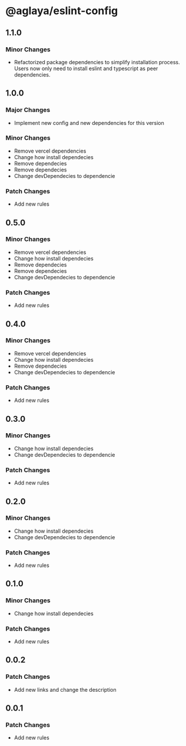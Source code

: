 # @aglaya/eslint-config

## 1.1.0

### Minor Changes

- Refactorized package dependencies to simplify installation process. Users now only need to install eslint and typescript as peer dependencies.

## 1.0.0

### Major Changes

- Implement new config and new dependencies for this version

### Minor Changes

- Remove vercel dependencies
- Change how install dependecies
- Remove dependecies
- Remove dependecies
- Change devDependecies to dependencie

### Patch Changes

- Add new rules

## 0.5.0

### Minor Changes

- Remove vercel dependencies
- Change how install dependecies
- Remove dependecies
- Remove dependecies
- Change devDependecies to dependencie

### Patch Changes

- Add new rules

## 0.4.0

### Minor Changes

- Remove vercel dependencies
- Change how install dependecies
- Remove dependecies
- Change devDependecies to dependencie

### Patch Changes

- Add new rules

## 0.3.0

### Minor Changes

- Change how install dependecies
- Change devDependecies to dependencie

### Patch Changes

- Add new rules

## 0.2.0

### Minor Changes

- Change how install dependecies
- Change devDependecies to dependencie

### Patch Changes

- Add new rules

## 0.1.0

### Minor Changes

- Change how install dependecies

### Patch Changes

- Add new rules

## 0.0.2

### Patch Changes

- Add new links and change the description

## 0.0.1

### Patch Changes

- Add new rules
